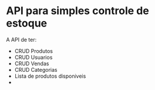 # API para simples controle de estoque

A API de ter:
- CRUD Produtos
- CRUD Usuarios
- CRUD Vendas
- CRUD Categorias
- Lista de produtos disponiveis
- 
